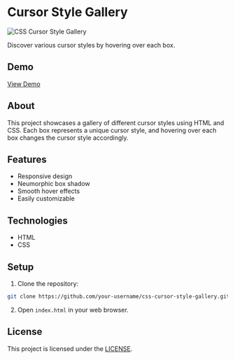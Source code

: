# Cursor Style Gallery

![CSS Cursor Style Gallery](https://img.shields.io/badge/CSS-Cursor%20Style%20Gallery-blue)

Discover various cursor styles by hovering over each box.

## Demo

[View Demo](https://your-demo-link-here.com)

## About

This project showcases a gallery of different cursor styles using HTML and CSS. Each box represents a unique cursor style, and hovering over each box changes the cursor style accordingly.

## Features

- Responsive design
- Neumorphic box shadow
- Smooth hover effects
- Easily customizable

## Technologies

- HTML
- CSS

## Setup

1. Clone the repository:

```bash
git clone https://github.com/your-username/css-cursor-style-gallery.git
```

2. Open `index.html` in your web browser.




## License

This project is licensed under the [LICENSE](https://github.com/sanjay-munde/Cursor-Style-Gallery/edit/main/LICENSE).
